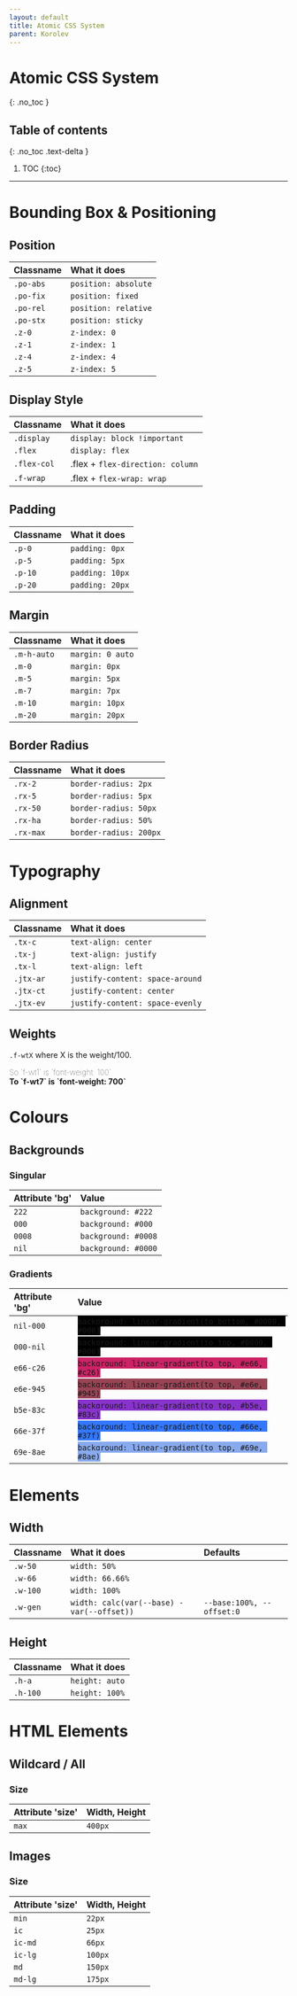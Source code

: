 ```yaml
---
layout: default
title: Atomic CSS System
parent: Korolev
---
```


# Atomic CSS System
{: .no_toc }

## Table of contents
{: .no_toc .text-delta }

1. TOC
{:toc}

---

# Bounding Box & Positioning

## Position

| Classname  | What it does                  |
|:-----------------|:------------------------------|
| `.po-abs`   | `position: absolute`        |
| `.po-fix`   | `position: fixed`        |
| `.po-rel`   | `position: relative`        |
| `.po-stx`  | `position: sticky`  |
| `.z-0`  | `z-index: 0`  |
| `.z-1`  | `z-index: 1`  |
| `.z-4`  | `z-index: 4`  |
| `.z-5`  | `z-index: 5`  |

## Display Style

| Classname  | What it does                  |
|:-----------------|:------------------------------|
| `.display`   | `display: block !important`        |
| `.flex`   | `display: flex`        |
| `.flex-col`   | .flex + `flex-direction: column`        |
| `.f-wrap`   | .flex + `flex-wrap: wrap`        |

## Padding

| Classname  | What it does                  |
|:-----------------|:------------------------------|
| `.p-0`   | `padding: 0px`        |
| `.p-5`   | `padding: 5px`        |
| `.p-10`   | `padding: 10px`        |
| `.p-20`   | `padding: 20px`        |

## Margin

| Classname  | What it does                  |
|:-----------------|:------------------------------|
| `.m-h-auto`   | `margin: 0 auto`        |
| `.m-0`   | `margin: 0px`        |
| `.m-5`   | `margin: 5px`        |
| `.m-7`   | `margin: 7px`        |
| `.m-10`   | `margin: 10px`        |
| `.m-20`   | `margin: 20px`        |

## Border Radius

| Classname  | What it does                  |
|:-----------------|:------------------------------|
| `.rx-2`   | `border-radius: 2px`        |
| `.rx-5`   | `border-radius: 5px`        |
| `.rx-50`   | `border-radius: 50px`        |
| `.rx-ha`   | `border-radius: 50%`        |
| `.rx-max`   | `border-radius: 200px`        |

# Typography

## Alignment

| Classname  | What it does                  |
|:-----------------|:------------------------------|
| `.tx-c`   | `text-align: center` |
| `.tx-j`   | `text-align: justify` |
| `.tx-l`   | `text-align: left` |
| `.jtx-ar`   | `justify-content: space-around` |
| `.jtx-ct`   | `justify-content: center` |
| `.jtx-ev`   | `justify-content: space-evenly` |

## Weights

`.f-wtX` where X is the weight/100. <br/>

<span style="font-weight:100">
So `f-wt1` is `font-weight: 100` <br/>
</span>

<span style="font-weight:700">
To `f-wt7` is `font-weight: 700`
</span>

# Colours

## Backgrounds

### Singular

| Attribute 'bg'  | Value                  |
|:-----------------|:------------------------------|
| `222`   | `background: #222` <span class="d-inline-block p-2 v-align-middle" style="background:#222;" />|
| `000`   | `background: #000`  <span class="d-inline-block p-2 v-align-middle" style="background:#000;" />|
| `0008`   | `background: #0008` <span class="d-inline-block p-2 v-align-middle" style="background:#0008;" />|
| `nil`   | `background: #0000`  <span class="d-inline-block p-2 v-align-middle" style="background:#0000;" />|

### Gradients

| Attribute 'bg'  | Value                  |
|:-----------------|:------------------------------|
| `nil-000`   | <span class="d-inline-block p-2 v-align-middle" style="background:#0000;" />  <span class="d-inline-block p-2 v-align-middle" style="background:#000;" />   `background: linear-gradient(to bottom, #0000, #000)`|
| `000-nil`   |   <span class="d-inline-block p-2 v-align-middle" style="background:#000;" /> <span class="d-inline-block p-2 v-align-middle" style="background:#0000;" /> `background: linear-gradient(to top, #0000, #000)`|
| `e66-c26`   |   <span class="d-inline-block p-2 v-align-middle" style="background:#e66;" /> <span class="d-inline-block p-2 v-align-middle" style="background:#c26;" /> `background: linear-gradient(to top, #e66, #c26)`|
| `e6e-945`   |   <span class="d-inline-block p-2 v-align-middle" style="background:#e6e;" /> <span class="d-inline-block p-2 v-align-middle" style="background:#945;" /> `background: linear-gradient(to top, #e6e, #945)`|
| `b5e-83c`   |   <span class="d-inline-block p-2 v-align-middle" style="background:#b5e;" /> <span class="d-inline-block p-2 v-align-middle" style="background:#83c;" /> `background: linear-gradient(to top, #b5e, #83c)`|
| `66e-37f`   |   <span class="d-inline-block p-2 v-align-middle" style="background:#66e;" /> <span class="d-inline-block p-2 v-align-middle" style="background:#37f;" /> `background: linear-gradient(to top, #66e, #37f)`|
| `69e-8ae`   |   <span class="d-inline-block p-2 v-align-middle" style="background:#69e;" /> <span class="d-inline-block p-2 v-align-middle" style="background:#8ae;" /> `background: linear-gradient(to top, #69e, #8ae)`|

# Elements

## Width

| Classname  | What it does    |Defaults              |
|:-----------------|:---|:------------------------------|
| `.w-50`   | `width: 50%` ||
| `.w-66`   | `width: 66.66%` ||
| `.w-100`   | `width: 100%` ||
| `.w-gen`   | `width: calc(var(--base) - var(--offset))` | `--base:100%, --offset:0`|

## Height

| Classname  | What it does |
|:---|:---|
| `.h-a`   | `height: auto` |
| `.h-100`   | `height: 100%` |

# HTML Elements

## Wildcard / All

### Size

| Attribute 'size'  | Width, Height |
|:---|:---|
| `max`   | `400px` |

## Images

### Size

| Attribute 'size'  | Width, Height |
|:---|:---|
| `min`   | `22px` |
| `ic`   | `25px` |
| `ic-md`   | `66px` |
| `ic-lg`   | `100px` |
| `md`   | `150px` |
| `md-lg`   | `175px` |